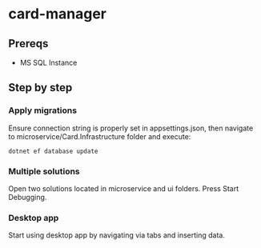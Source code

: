 # card-manager
## Prereqs
- MS SQL Instance
## Step by step
### Apply migrations
Ensure connection string is properly set in appsettings.json, then
navigate to microservice/Card.Infrastructure folder and execute:
```
dotnet ef database update
```
### Multiple solutions
Open two solutions located in microservice and ui folders.
Press Start Debugging.
### Desktop app
Start using desktop app by navigating via tabs and inserting data.
